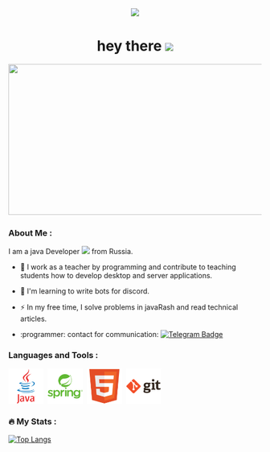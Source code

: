 <div id="header" align="center">
  <img src="https://media.giphy.com/media/M9gbBd9nbDrOTu1Mqx/giphy.gif" width="150"/>
  <h1>
  hey there
  <img src="https://media.giphy.com/media/hvRJCLFzcasrR4ia7z/giphy.gif" width="40px"/>
</h1>
</div>


<div align="center">
  <img src="https://media.giphy.com/media/dWesBcTLavkZuG35MI/giphy.gif" width="600" height="300"/>
</div>


### About Me :

I am a java Developer <img src="https://media.giphy.com/media/WUlplcMpOCEmTGBtBW/giphy.gif" width="30"> from Russia.
- :telescope: I work as a teacher by programming and contribute to teaching students how to develop desktop and server applications.

- :seedling: I'm learning to write bots for discord.

- :zap: In my free time, I solve problems in javaRash and read technical articles.

- :programmer: contact for communication: <a href="https://t.me/aim_41tt41" target="_blank">
    <img src="https://img.shields.io/badge/Telegram-blue?style=for-the-badge&logo=telegram&logoColor=white" alt="Telegram Badge"/>
  </a> 



### Languages and Tools :
<div>
   <img src="https://github.com/devicons/devicon/blob/master/icons/java/java-original-wordmark.svg" title="Java" alt="Java" width="70" height="70"/>&nbsp;
   <img src="https://github.com/devicons/devicon/blob/master/icons/spring/spring-original-wordmark.svg" title="Spring" alt="Spring" width="70" height="70"/>&nbsp;
    <img src="https://github.com/devicons/devicon/blob/master/icons/html5/html5-original.svg" title="Git" **alt="Git"  width="70" height="70"/>&nbsp; 
    <img src="https://github.com/devicons/devicon/blob/master/icons/git/git-original-wordmark.svg" title="HTML5" alt="HTML" width="70" height="70"/>
</div>


### :fire: My Stats :
  [![Top Langs](https://github-readme-stats.vercel.app/api/top-langs/?username=aim-41tt&layout=compact&theme=vision-friendly-dark)](https://github.com/anuraghazra/github-readme-stats)
